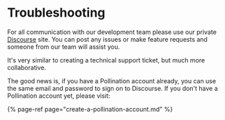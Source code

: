 # Troubleshooting

For all communication with our development team please use our private [Discourse](https://discourse.pollination.cloud/) site. You can post any issues or make feature requests and someone from our team will assist you. 

It's very similar to creating a technical support ticket, but much more collaborative. 

The good news is, if you have a Pollination account already, you can use the same email and password to sign on to Discourse. If you don't have a Pollination account yet, please visit: 

{% page-ref page="create-a-pollination-account.md" %}



